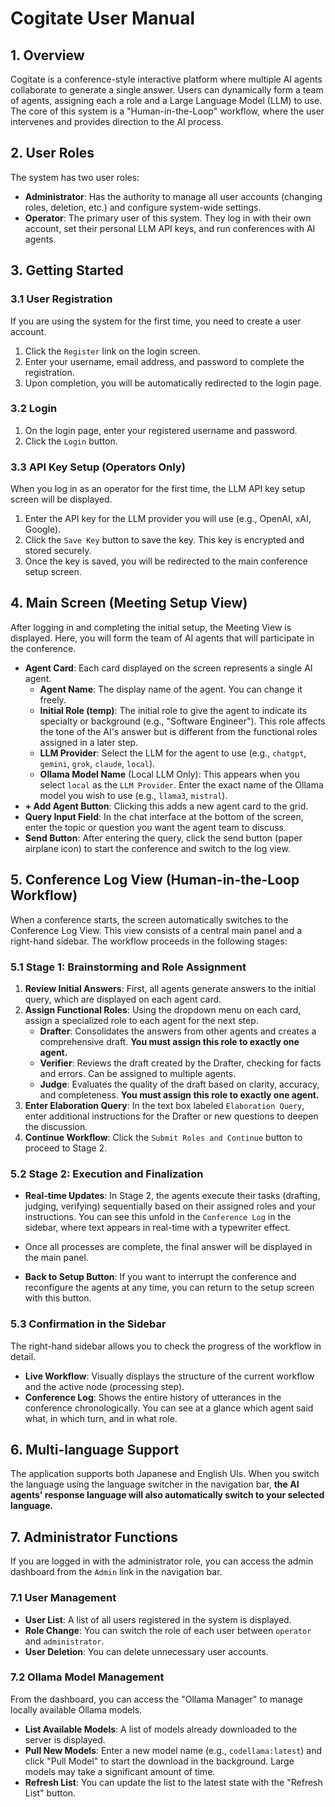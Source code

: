 # Cogitate User Manual

## 1. Overview

Cogitate is a conference-style interactive platform where multiple AI agents collaborate to generate a single answer. Users can dynamically form a team of agents, assigning each a role and a Large Language Model (LLM) to use. The core of this system is a "Human-in-the-Loop" workflow, where the user intervenes and provides direction to the AI process.

## 2. User Roles

The system has two user roles:

- **Administrator**: Has the authority to manage all user accounts (changing roles, deletion, etc.) and configure system-wide settings.
- **Operator**: The primary user of this system. They log in with their own account, set their personal LLM API keys, and run conferences with AI agents.

## 3. Getting Started

### 3.1 User Registration
If you are using the system for the first time, you need to create a user account.
1.  Click the `Register` link on the login screen.
2.  Enter your username, email address, and password to complete the registration.
3.  Upon completion, you will be automatically redirected to the login page.

### 3.2 Login
1.  On the login page, enter your registered username and password.
2.  Click the `Login` button.

### 3.3 API Key Setup (Operators Only)
When you log in as an operator for the first time, the LLM API key setup screen will be displayed.
1.  Enter the API key for the LLM provider you will use (e.g., OpenAI, xAI, Google).
2.  Click the `Save Key` button to save the key. This key is encrypted and stored securely.
3.  Once the key is saved, you will be redirected to the main conference setup screen.

## 4. Main Screen (Meeting Setup View)

After logging in and completing the initial setup, the Meeting View is displayed. Here, you will form the team of AI agents that will participate in the conference.

- **Agent Card**: Each card displayed on the screen represents a single AI agent.
  - **Agent Name**: The display name of the agent. You can change it freely.
  - **Initial Role (temp)**: The initial role to give the agent to indicate its specialty or background (e.g., "Software Engineer"). This role affects the tone of the AI's answer but is different from the functional roles assigned in a later step.
  - **LLM Provider**: Select the LLM for the agent to use (e.g., `chatgpt`, `gemini`, `grok`, `claude`, `local`).
  - **Ollama Model Name** (Local LLM Only): This appears when you select `local` as the `LLM Provider`. Enter the exact name of the Ollama model you wish to use (e.g., `llama3`, `mistral`).
- **+ Add Agent Button**: Clicking this adds a new agent card to the grid.
- **Query Input Field**: In the chat interface at the bottom of the screen, enter the topic or question you want the agent team to discuss.
- **Send Button**: After entering the query, click the send button (paper airplane icon) to start the conference and switch to the log view.

## 5. Conference Log View (Human-in-the-Loop Workflow)

When a conference starts, the screen automatically switches to the Conference Log View. This view consists of a central main panel and a right-hand sidebar. The workflow proceeds in the following stages:

### 5.1 Stage 1: Brainstorming and Role Assignment
1.  **Review Initial Answers**: First, all agents generate answers to the initial query, which are displayed on each agent card.
2.  **Assign Functional Roles**: Using the dropdown menu on each card, assign a specialized role to each agent for the next step.
    *   **Drafter**: Consolidates the answers from other agents and creates a comprehensive draft. **You must assign this role to exactly one agent.**
    *   **Verifier**: Reviews the draft created by the Drafter, checking for facts and errors. Can be assigned to multiple agents.
    *   **Judge**: Evaluates the quality of the draft based on clarity, accuracy, and completeness. **You must assign this role to exactly one agent.**
3.  **Enter Elaboration Query**: In the text box labeled `Elaboration Query`, enter additional instructions for the Drafter or new questions to deepen the discussion.
4.  **Continue Workflow**: Click the `Submit Roles and Continue` button to proceed to Stage 2.

### 5.2 Stage 2: Execution and Finalization
- **Real-time Updates**: In Stage 2, the agents execute their tasks (drafting, judging, verifying) sequentially based on their assigned roles and your instructions. You can see this unfold in the `Conference Log` in the sidebar, where text appears in real-time with a typewriter effect.
- Once all processes are complete, the final answer will be displayed in the main panel.

- **Back to Setup Button**: If you want to interrupt the conference and reconfigure the agents at any time, you can return to the setup screen with this button.

### 5.3 Confirmation in the Sidebar

The right-hand sidebar allows you to check the progress of the workflow in detail.

- **Live Workflow**: Visually displays the structure of the current workflow and the active node (processing step).
- **Conference Log**: Shows the entire history of utterances in the conference chronologically. You can see at a glance which agent said what, in which turn, and in what role.

## 6. Multi-language Support
The application supports both Japanese and English UIs. When you switch the language using the language switcher in the navigation bar, **the AI agents' response language will also automatically switch to your selected language.**

## 7. Administrator Functions

If you are logged in with the administrator role, you can access the admin dashboard from the `Admin` link in the navigation bar.

### 7.1 User Management
- **User List**: A list of all users registered in the system is displayed.
- **Role Change**: You can switch the role of each user between `operator` and `administrator`.
- **User Deletion**: You can delete unnecessary user accounts.

### 7.2 Ollama Model Management
From the dashboard, you can access the "Ollama Manager" to manage locally available Ollama models.
- **List Available Models**: A list of models already downloaded to the server is displayed.
- **Pull New Models**: Enter a new model name (e.g., `codellama:latest`) and click "Pull Model" to start the download in the background. Large models may take a significant amount of time.
- **Refresh List**: You can update the list to the latest state with the "Refresh List" button.